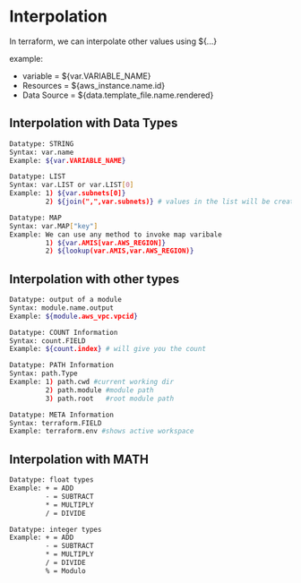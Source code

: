 # Interpolation
In terraform, we can interpolate other values using ${...}

example:
- variable = ${var.VARIABLE_NAME}
- Resources = ${aws_instance.name.id}
- Data Source = ${data.template_file.name.rendered}


## Interpolation with Data Types

```sh
Datatype: STRING
Syntax: var.name
Example: ${var.VARIABLE_NAME}
```

```sh
Datatype: LIST
Syntax: var.LIST or var.LIST[0]
Example: 1) ${var.subnets[0]} 
         2) ${join(",",var.subnets)} # values in the list will be created as one variable with comman seperated.
```

```sh
Datatype: MAP
Syntax: var.MAP["key"]
Example: We can use any method to invoke map varibale
         1) ${var.AMIS[var.AWS_REGION]}
         2) ${lookup(var.AMIS,var.AWS_REGION)}
```

## Interpolation with other types

```sh
Datatype: output of a module
Syntax: module.name.output
Example: ${module.aws_vpc.vpcid}
```

```sh
Datatype: COUNT Information
Syntax: count.FIELD
Example: ${count.index} # will give you the count
```
```sh
Datatype: PATH Information
Syntax: path.Type
Example: 1) path.cwd #current working dir
	     2) path.module #module path
	     3) path.root   #root module path
```
```sh
Datatype: META Information
Syntax: terraform.FIELD
Example: terraform.env #shows active workspace
```
## Interpolation with  MATH
```sh
Datatype: float types
Example: + = ADD
         - = SUBTRACT
         * = MULTIPLY
         / = DIVIDE
```
```sh
Datatype: integer types
Example: + = ADD
         - = SUBTRACT
         * = MULTIPLY
         / = DIVIDE
         % = Modulo
```

